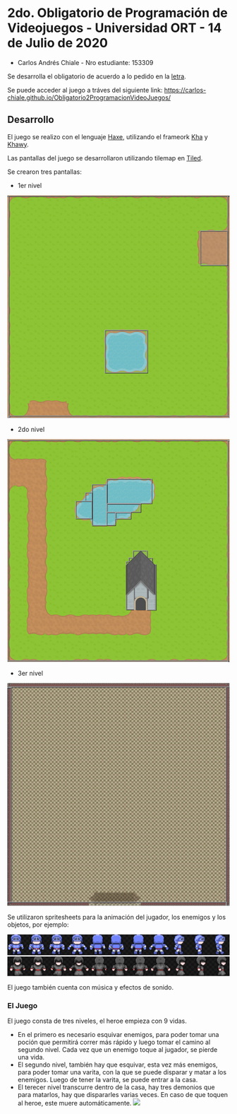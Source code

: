 # 2do. Obligatorio de Programación de Videojuegos - Universidad ORT - 14 de Julio de 2020

- Carlos Andrés Chiale - Nro estudiante: 153309

Se desarrolla el obligatorio de acuerdo a lo pedido en la [letra](forReadme/Obligatorio2DVJ.pdf).

Se puede acceder al juego a tráves del siguiente link: https://carlos-chiale.github.io/Obligatorio2ProgramacionVideoJuegos/

## Desarrollo
El juego se realizo con el lenguaje [Haxe](https://haxe.org/), utilizando el frameork [Kha](https://github.com/Kode/Kha) y [Khawy](https://github.com/juakob/khawy).

Las pantallas del juego se desarrollaron utilizando tilemap en [Tiled](https://www.mapeditor.org/).

Se crearon tres pantallas:
- 1er nivel

![](forReadme/world1.png)

- 2do nivel

![](forReadme/world2.png)

- 3er nivel

![](forReadme/world3.png)

Se utilizaron spritesheets para la animación del jugador, los enemigos y los objetos, por ejemplo:

![](forReadme/hero.png)
![](forReadme/enemy.png)

El juego también cuenta con música y efectos de sonido.

### El Juego
El juego consta de tres niveles, el heroe empieza con 9 vidas.
- En el primero es necesario esquivar enemigos, para poder tomar una poción que permitirá correr más rápido y luego tomar el camino al segundo nivel. Cada vez que un enemigo toque al jugador, se pierde una vida.
- El segundo nivel, también hay que esquivar, esta vez más enemigos, para poder tomar una varita, con la que se puede disparar y matar a los enemigos. Luego de tener la varita, se puede entrar a la casa.
- El terecer nivel transcurre dentro de la casa, hay tres demonios que para matarlos, hay que dispararles varias veces. En caso de que toquen al heroe, este muere automáticamente.
![](forReadme/gameplay.gif)